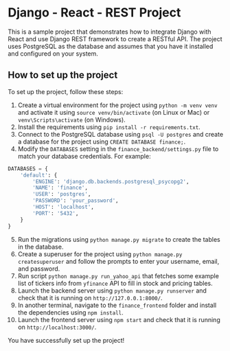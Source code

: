 # Django - React - REST Project

This is a sample project that demonstrates how to integrate Django with React and use Django REST framework to create a RESTful API. The project uses PostgreSQL as the database and assumes that you have it installed and configured on your system.

## How to set up the project

To set up the project, follow these steps:

1. Create a virtual environment for the project using `python -m venv venv` and activate it using `source venv/bin/activate` (on Linux or Mac) or `venv\Scripts\activate` (on Windows).
2. Install the requirements using `pip install -r requirements.txt`.
3. Connect to the PostgreSQL database using `psql -U postgres` and create a database for the project using `CREATE DATABASE finance;`.
4. Modify the `DATABASES` setting in the `finance_backend/settings.py` file to match your database credentials. For example:

```python
DATABASES = {
    'default': {
        'ENGINE': 'django.db.backends.postgresql_psycopg2',
        'NAME': 'finance',
        'USER': 'postgres',
        'PASSWORD': 'your_password',
        'HOST': 'localhost',
        'PORT': '5432',
    }
}
```

5. Run the migrations using `python manage.py migrate` to create the tables in the database.
6. Create a superuser for the project using `python manage.py createsuperuser` and follow the prompts to enter your username, email, and password.
7. Run script `python manage.py run_yahoo_api` that fetches some example list of tickers info from `yfinance` API to fill in stock and pricing tables.
8. Launch the backend server using `python manage.py runserver` and check that it is running on `http://127.0.0.1:8000/`.
9. In another terminal, navigate to the `finance_frontend` folder and install the dependencies using `npm install`.
10. Launch the frontend server using `npm start` and check that it is running on `http://localhost:3000/`.

You have successfully set up the project!